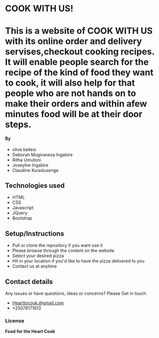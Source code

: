 
# **COOK WITH US!**
# This is a website of COOK WITH US with its online order and delivery servises,checkout cooking recipes. It will enable people search for the recipe of the kind of food they want to cook, it will also help for that people  who are not hands on to make their orders and within afew minutes food will be at their door steps.
#### By 
* olive kaitesi
* Deborah Mugiraneza Ingabire 
*  Ritha   Umutoni
* Joseylne Ingabire
* Claudine Kuradusenge
## Technologies used
* HTML
* CSS
* Javascript
* JQuery
* Bootstrap
## Setup/Instructions
* Pull or clone the repository if you want use it
* Please browse through the content on the website
* Select your desired pizza
* Hit in your location if you'd like to have the pizza delivered to you
* Contact us at anytime
## Contact details
Any issues or have questions, ideas or concerns?
 Please Get in touch.
  * Hearttocook.@gmail.com
  * +25078171613 
### License
 **Food for the Heart Cook**
